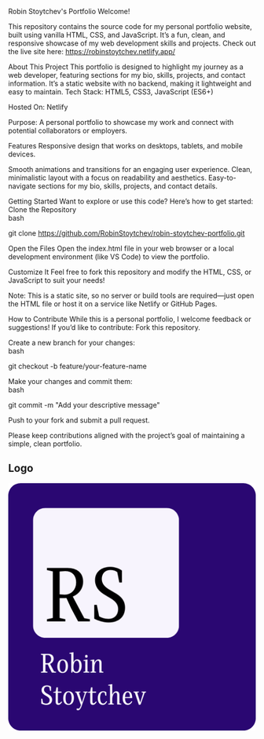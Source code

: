 Robin Stoytchev's Portfolio
Welcome! 

This repository contains the source code for my personal portfolio website, built using vanilla HTML, CSS, and JavaScript. It’s a fun, clean, and responsive showcase of my web development skills and projects. Check out the live site here: https://robinstoytchev.netlify.app/

About This Project
This portfolio is designed to highlight my journey as a web developer, featuring sections for my bio, skills, projects, and contact information. It’s a static website with no backend, making it lightweight and easy to maintain.
Tech Stack: HTML5, CSS3, JavaScript (ES6+)

Hosted On: Netlify

Purpose: A personal portfolio to showcase my work and connect with potential collaborators or employers.

Features
Responsive design that works on desktops, tablets, and mobile devices.

Smooth animations and transitions for an engaging user experience.
Clean, minimalistic layout with a focus on readability and aesthetics.
Easy-to-navigate sections for my bio, skills, projects, and contact details.

Getting Started
Want to explore or use this code? Here’s how to get started:
Clone the Repository  
bash

git clone https://github.com/RobinStoytchev/robin-stoytchev-portfolio.git

Open the Files
Open the index.html file in your web browser or a local development environment (like VS Code) to view the portfolio.

Customize It
Feel free to fork this repository and modify the HTML, CSS, or JavaScript to suit your needs!

Note: This is a static site, so no server or build tools are required—just open the HTML file or host it on a service like Netlify or GitHub Pages.

How to Contribute
While this is a personal portfolio, I welcome feedback or suggestions! If you’d like to contribute:
Fork this repository.

Create a new branch for your changes:  
bash

git checkout -b feature/your-feature-name

Make your changes and commit them:  
bash

git commit -m "Add your descriptive message"

Push to your fork and submit a pull request.

Please keep contributions aligned with the project’s goal of maintaining a simple, clean portfolio.

## Logo
![Portfolio Homepage](./images/portfolio_logo_512x512.png)